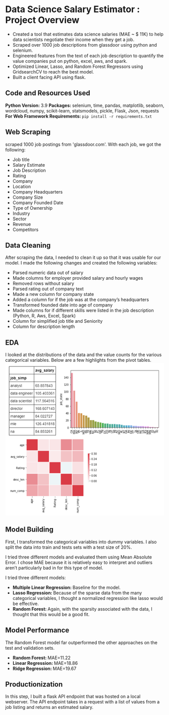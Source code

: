 # Data Science Salary Estimator : Project Overview

* Created a tool that estimates data science salaries (MAE ~ $ 11K) to help data scientists negotiate their income when they get a job.
* Scraped over 1000 job descriptions from glassdoor using python and selenium.
* Engineered features from the text of each job description to quantify the value companies put on python, excel, aws, and spark.
* Optimized Linear, Lasso, and Random Forest Regressors using GridsearchCV to reach the best model.
* Built a client facing API using flask.

## Code and Resources Used

<b>Python Version: </b>3.9
<b>Packages: </b>selenium, time, pandas, matplotlib, seaborn, wordcloud, numpy, scikit-learn, statsmodels, pickle, Flask, Json, requests
<b>For Web Framework Requirements: </b><code>pip install -r requirements.txt</code>

## Web Scraping

scraped 1000 job postings from 'glassdoor.com'. With each job, we got the following:

* Job title
* Salary Estimate
* Job Description
* Rating
* Company
* Location
* Company Headquarters
* Company Size
* Company Founded Date
* Type of Ownership
* Industry
* Sector
* Revenue
* Competitors

## Data Cleaning

After scraping the data, I needed to clean it up so that it was usable for our model. I made the following changes and created the following variables:

* Parsed numeric data out of salary
* Made columns for employer provided salary and hourly wages
* Removed rows without salary
* Parsed rating out of company text
* Made a new column for company state
* Added a column for if the job was at the company’s headquarters
* Transformed founded date into age of company
* Made columns for if different skills were listed in the job description (Python, R, Aws, Excel, Spark)
* Column for simplified job title and Seniority
* Column for description length

## EDA

I looked at the distributions of the data and the value counts for the various categorical variables. Below are a few highlights from the pivot tables.
<img src='eda_process.png'>

## Model Building

First, I transformed the categorical variables into dummy variables. I also split the data into train and tests sets with a test size of 20%.

I tried three different models and evaluated them using Mean Absolute Error. I chose MAE because it is relatively easy to interpret and outliers aren’t particularly bad in for this type of model.

I tried three different models:
* <b>Multiple Linear Regression: </b> Baseline for the model.
* <b>Lasso Regression: </b> Because of the sparse data from the many categorical variables, I thought a normalized regression like lasso would be effective.
* <b>Random Forest: </b> Again, with the sparsity associated with the data, I thought that this would be a good fit.

## Model Performance

The Random Forest model far outperformed the other approaches on the test and validation sets.

* <b>Random Forest: </b> MAE=11.22
* <b>Linear Regression: </b> MAE=18.86
* <b>Ridge Regression: </b> MAE=19.67

## Productionization

In this step, I built a flask API endpoint that was hosted on a local webserver. The API endpoint takes in a request with a list of values from a job listing and returns an estimated salary.
